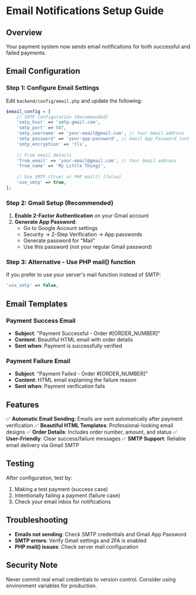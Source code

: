 # Email Notifications Setup Guide

## Overview
Your payment system now sends email notifications for both successful and failed payments.

## Email Configuration

### Step 1: Configure Email Settings
Edit `backend/config/email.php` and update the following:

```php
$email_config = [
    // SMTP Configuration (Recommended)
    'smtp_host' => 'smtp.gmail.com',
    'smtp_port' => 587,
    'smtp_username' => 'your-email@gmail.com', // Your Gmail address
    'smtp_password' => 'your-app-password', // Gmail App Password (not regular password)
    'smtp_encryption' => 'tls',
    
    // From email details
    'from_email' => 'your-email@gmail.com', // Your Gmail address
    'from_name' => 'My Little Thingz',
    
    // Use SMTP (true) or PHP mail() (false)
    'use_smtp' => true,
];
```

### Step 2: Gmail Setup (Recommended)

1. **Enable 2-Factor Authentication** on your Gmail account
2. **Generate App Password**:
   - Go to Google Account settings
   - Security → 2-Step Verification → App passwords
   - Generate password for "Mail"
   - Use this password (not your regular Gmail password)

### Step 3: Alternative - Use PHP mail() function
If you prefer to use your server's mail function instead of SMTP:

```php
'use_smtp' => false,
```

## Email Templates

### Payment Success Email
- **Subject**: "Payment Successful - Order #[ORDER_NUMBER]"
- **Content**: Beautiful HTML email with order details
- **Sent when**: Payment is successfully verified

### Payment Failure Email  
- **Subject**: "Payment Failed - Order #[ORDER_NUMBER]"
- **Content**: HTML email explaining the failure reason
- **Sent when**: Payment verification fails

## Features

✅ **Automatic Email Sending**: Emails are sent automatically after payment verification
✅ **Beautiful HTML Templates**: Professional-looking email designs
✅ **Order Details**: Includes order number, amount, and status
✅ **User-Friendly**: Clear success/failure messages
✅ **SMTP Support**: Reliable email delivery via Gmail SMTP

## Testing

After configuration, test by:
1. Making a test payment (success case)
2. Intentionally failing a payment (failure case)
3. Check your email inbox for notifications

## Troubleshooting

- **Emails not sending**: Check SMTP credentials and Gmail App Password
- **SMTP errors**: Verify Gmail settings and 2FA is enabled
- **PHP mail() issues**: Check server mail configuration

## Security Note

Never commit real email credentials to version control. Consider using environment variables for production.
